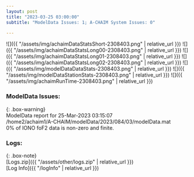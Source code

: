 ```yaml
---
layout: post
title: "2023-03-25 03:00:00"
subtitle: "ModelData Issues: 1; A-CHAIM System Issues: 0"

---
```


![]({{ "/assets/img/achaimDataStatsShort-2308403.png" | relative_url }})
![]({{ "/assets/img/achaimDataStatsLong00-2308403.png" | relative_url }})
![]({{ "/assets/img/achaimDataStatsLong01-2308403.png" | relative_url }})
![]({{ "/assets/img/achaimDataStatsLong02-2308403.png" | relative_url }})
![]({{ "/assets/img/modelDataDataStats-2308403.png" | relative_url }})
![]({{ "/assets/img/modelDataStationStats-2308403.png" | relative_url }})
![]({{ "/assets/img/achaimRunTime-2308403.png" | relative_url }})


### ModelData Issues:  
  
{: .box-warning}  
 ModelData report for 25-Mar-2023 03:15:07   
 /home2/achaim1/A-CHAIM/modelData/2023/084/03/modelData.mat   
 0% of IONO foF2 data is non-zero and finite.   
  


### Logs:  
  
{: .box-note}  
[Logs.zip]({{ "/assets/other/logs.zip" | relative_url }})  
[Log Info]({{ "/logInfo" | relative_url }})  
